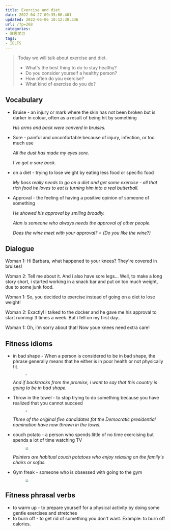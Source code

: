 ```yaml
---
title: Exercise and diet
date: 2022-04-27 09:35:06.401
updated: 2022-05-06 10:12:30.336
url: /?p=268
categories: 
- 雅思学习
tags: 
- IELTS
---
```


> Today we will talk about exercise and diet.
>
> + What's the best thing  to do to stay healthy?
> + Do you consider yourself a healthy person?
> + How often do you exercise?
> + What kind of exercise do you do?

## Vocabulary

+ Bruise - an injury or mark where the skin has not been broken but is darker in colour, often as a result of being hit by something

  *His arms and back were converd in bruises.*

+ Sore - painful and unconfortable because of injury, infection, or too much use

  *All the dust has made my eyes sore.*

  *I've got a sore back.*

+ on a diet - trying to lose weight by eating less food or specific food

  *My boss really needs to go on a diet and get some exercise - all that rich food he loves to eat is turning him into a real butterball.*

+ Approval - the feeling of having a positive opinion of someone of something

  *He showed his approval by smiling broadly.*

  *Alan is someone who always needs the approval of other people.*

  *Does the wine meet with your approval? = (Do you like the wine?)*

## Dialogue

Woman 1: Hi Barbara, what happened to your knees? They're covered in bruises!

Woman 2: Tell me about it. And i also have sore legs... Well, to make a long story short, i started working in a snack bar and put on too much weight, due to some junk food.

Woman 1: So, you decided to exercise instead of going on a diet to lose weight!

Woman 2: Exactly! i talked to the docker and he gave me his approval to start runningi 3 times a week. But i fell on my first day...

Woman 1: Oh, i'm sorry about that! Now youe knees need extra care!

## Fitness idioms

+ in bad shape - When a person is considered to be in bad shape, the phrase generally means that he either is in poor health or not physically fit.

  <figure><img src="http://cdn-images.reidosann.top/image-20220427090529728.png" style="zoom:25%"></figure>

  *And if backtracks from the promise, i want to say that this country is going to be in bad shape.*

+ Throw in the towel - to stop trying to do something because you have realized that you cannot succeed

  <figure><img src="http://cdn-images.reidosann.top/image-20220427091557020.png" style="zoom:35%"></figure>

  *Three of the original five candidates fot the Democratic presidential nomination have now thrown in the towel.*

+ couch potato - a person who spends little of no time exercising but spends a lot of time watching TV

  <figure><img src="http://cdn-images.reidosann.top/image-20220427091844696.png" style="zoom:50%"></figure>

  *Pointers are habitual couch potatoes who enjoy relaxing on the family's chairs or sofas.*

+ Gym freak - someone who is obsessed with going to the gym

  <figure><img src="http://cdn-images.reidosann.top/image-20220427092313925.png" style="zoom:50%"></figure>

## Fitness phrasal verbs

+ to warm up - to prepare yourself for a physical activity by doing some gentle exercises and stretches
+ to burn off - to get rid of something you don't want. Example: to burn off calories.

